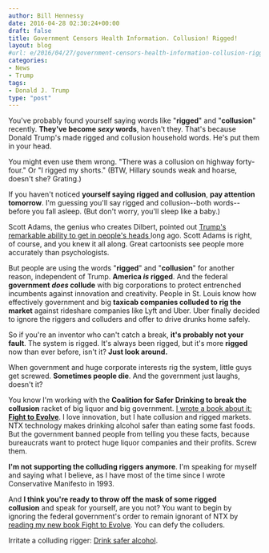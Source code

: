 ```yaml
---
author: Bill Hennessy
date: 2016-04-28 02:30:24+00:00
draft: false
title: Government Censors Health Information. Collusion! Rigged!
layout: blog
#url: e/2016/04/27/government-censors-health-information-collusion-rigged/
categories:
- News
- Trump
tags:
- Donald J. Trump
type: "post"
---
```


You've probably found yourself saying words like "**rigged**" and "**collusion**" recently. **They've become _sexy_ words**, haven't they. That's because Donald Trump's made rigged and collusion household words. He's put them in your head.

You might even use them wrong. "There was a collusion on highway forty-four." Or "I rigged my shorts." (BTW, Hillary sounds weak and hoarse, doesn't she? Grating.)

If you haven't noticed **yourself saying rigged and collusion**, **pay attention tomorrow**. I'm guessing you'll say rigged and collusion--both words--before you fall asleep. (But don't worry, you'll sleep like a baby.)

Scott Adams, the genius who creates Dilbert, pointed out [Trump's remarkable ability to get in people's heads ](https://blog.dilbert.com/post/143431313681/the-unfavorability-illusion)long ago. Scott Adams is right, of course, and you knew it all along. Great cartoonists see people more accurately than psychologists.

But people are using the words "**rigged**" and "**collusion**" for another reason, independent of Trump. **America _is_ rigged**. And the federal **government _does_ collude** with big corporations to protect entrenched incumbents against innovation and creativity. People in St. Louis know how effectively government and big **taxicab companies colluded to rig the market** against rideshare companies like Lyft and Uber. Uber finally decided to ignore the riggers and colluders and offer to drive drunks home safely.

So if you're an inventor who can't catch a break, **it's probably not your fault**. The system is rigged. It's always been rigged, but it's more **rigged** now than ever before, isn't it? **Just look around.**

When government and huge corporate interests rig the system, little guys get screwed. **Sometimes people die**. And the government just laughs, doesn't it?

You know I'm working with the **Coalition for Safer Drinking to break the collusion** racket of big liquor and big government. [I wrote a book about it: **Fight to Evolve**](https://www.amazon.com/Fight-Evolve-Governments-Secret-War-ebook/dp/B01DORSX0O/). I love innovation, but I hate collusion and rigged markets. NTX technology makes drinking alcohol safer than eating some fast foods. But the government banned people from telling you these facts, because bureaucrats want to protect huge liquor companies and their profits. Screw them.

**I'm not supporting the colluding riggers anymore**. I'm speaking for myself and saying what I believe, as I have most of the time since I wrote Conservative Manifesto in 1993.

And **I think you're ready to throw off the mask of some rigged collusion** and speak for yourself, are you not? You want to begin by ignoring the federal government's order to remain ignorant of NTX by [reading my new book Fight to Evolve](https://amzn.to/1rzx44h). You can defy the colluders.

Irritate a colluding rigger: [Drink safer alcohol](https://www.fighttoevolve.org).
